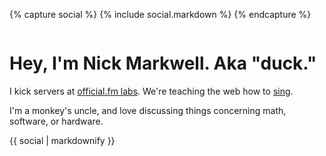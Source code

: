 {% capture social %}
{% include social.markdown %}
{% endcapture %}

<img src="//static.duckinator.net/avatar_200x200.jpg" alt="">

# Hey, I'm Nick Markwell. Aka "duck."

I kick servers at [official.fm labs](http://labs.official.fm). We're teaching the web how to [sing](http://labs.official.fm/codecs).

I'm a monkey's uncle, and love discussing things concerning math, software, or hardware.

<!--sse-->

<section class="social">
{{ social | markdownify }}
</section>

<!--/sse-->
